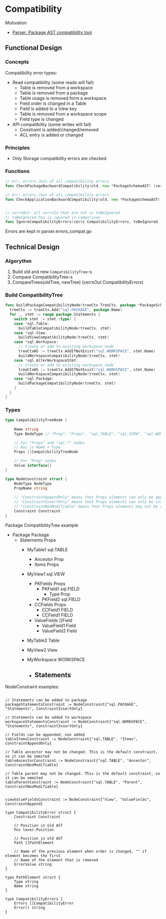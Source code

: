 # Compatibility 

Motivation
- [Parser: Package AST compatibility tool](https://github.com/voedger/voedger/issues/617)


## Functional Design

### Concepts

Compatibility error types:

- Read compatibility (some reads will fail)
  - Table is removed from a workspace
  - Table is removed from a package
  - Table usage is removed form a workspace
  - Field order is changed in a Table
  - Field is added to a View key
  - Table is removed from a workspace scope
  - Field type is changed
- API compatibility  (some writes will fail)
  - Constraint is added/changed/removed
  - ACL entry is added or changed

### Principles

- Only  Storage compatibility errors are checked

  
### Functions

```go
// err: errors.Join of all compatibility errors
func CheckPackageBackwardCompatibility(old, new *PackageSchemaAST) (cerrs CompatibilityErrors)

// err: errors.Join of all compatibility errors
func CheckApplicationBackwardCompatibility(old, new *PackageSchemaAST) (cerrs CompatibilityErrors)


// cerrsOut: all cerrsIn that are not in toBeIgnored
// toBeIgnored.Pos is ignored in comparison
func IgnoreCompatibilityErrors(cerrs CompatibilityErrors, toBeIgnored []CompatibilityError) (cerrsOut CompatibilityErrors)
```

Errors are kept in parser.errors_compat.go

## Technical Design

### Algorythm
1. Build old and new `CompatibilityTree`-s
2. Compare CompatibilityTree-s
  1. CompareTrees(oldTree, newTree) (cerrsOut CompatibilityErrors)


### Build CompatibilityTree

```go
func buildPackageCompatibilityNode(treeCtx TreeCtx, package *PackageSchemaAST) {
  treeCtx := treeCtx.Add("sql.PACKAGE", package.Name)
  for _, stmt := range package.Statements {
    switch stmt := stmt.(type) {
    case *sql.Table:
      buildTableCompatibilityNode(treeCtx, stmt)
    case *sql.View:
      buildViewCompatibilityNode(treeCtx, stmt)
    case *sql.Workspace:
      // Create or add to existing workspace node
      treeCtxWS := treeCtx.AddIfNotExist("sql.WORKSPACE", stmt.Name)
      buildWorkspaceCompatibilityNode(treeCtx, stmt)
    case *sql.AlterWorkspaceStmt:
      // Create or add to existing workspace node
      treeCtxWS := treeCtx.AddIfNotExist("sql.WORKSPACE", stmt.Name)
      buildWorkspaceCompatibilityNode(treeCtx, stmt)      
    case *sql.Package:
      buildPackageCompatibilityNode(treeCtx, stmt)
    }
  } 
}  
```

### Types

```go
type CompatibilityTreeNode {
    
    Name string
    Type NodeType // "Prop", "Props", "sql.TABLE", "sql.VIEW", "sql.WORKSPACE", "sql.PACKAGE"

    // For "Props" and "sql.*" nodes
    // Key is Name + Type
    Props []CompatibilityTreeNode

    // For "Prop" nodes
    Value interface{}
}

type NodeConstraint struct {
    NodeType NodeType
    PropName string
    
    // "ConstraintAppendOnly" means that Props elements can only be appended, order cannot be changed
    // "ConstraintInsertOnly" means that Props elements can only be inserted, order CAN be changed
    // "ConstraintNonModifiable" means that Props elements may not be added or removed, value of Prop may not be changed
    Constraint Constraint 
}

```
Package CompatibilityTree example

- Package Package
  - Statements Props
    - MyTable1 sql.TABLE
      - Ancestor Prop
      - Items Props
      
    - MyView1  sql.VIEW
      - PKFields Props
        - PKField1 sql.FIELD
          - Type   Prop
        - PKField2 sql.FIELD
      - CCFields Props
        - CCField1 FIELD
        - CCField1 FIELD 
      - ValueFields []Field
        - ValueField1 Field
        - ValueField2 Field
    - MyTable2 Table
    - MyView2  View
    - MyWorkspace WORKSPACE
      - Statements
        - 
NodeConstraint examples:
```golang

// Statements can be added to package
packageStatementsConstraint := NodeConstraint{"sql.PACKAGE", "Statements", ConstraintInsertOnly} 

// Statements can be added to workspace
workspaceStatementsConstraint := NodeConstraint{"sql.WORKSPACE", "Statements", ConstraintInsertOnly}

// Fields can be appended, non added
tableItemsConstraint := NodeConstraint{"sql.TABLE", "Items", ConstraintAppendOnly}

// Table ancestor may not be changed. This is the default constraint, so it can be ommited
tableAncestorConstraint := NodeConstraint{"sql.TABLE", "Ancestor", ConstraintNonModifiable}

// Table parent may not be changed. This is the default constraint, so it can be ommited
tableParentConstraint := NodeConstraint{"sql.TABLE", "Parent", ConstraintNonModifiable}


viewValueFieldsConstraint := NodeConstraint{"View", "ValueFields", ConstraintAppend}

type CompatibilityError struct {
    Constraint Constraint

    // Position in old AST
    Pos lexer.Position

    // Position in old AST
    Path []PathElement

    // Name of the previous element when order is changed, "" if element becomes the first
    // Name of the element that is removed
    ErrorValue string
}

type PathElement struct {
    Type string
    Name string
}

type CompatibilityErrors {
    Errors []CompatibilityError
    Error() string
}
```
